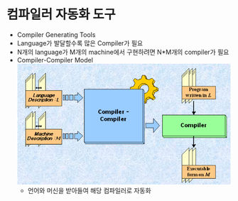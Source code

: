 # 컴파일러 자동화 도구

- Compiler Generating Tools
- Language가 발달할수록 많은 Compiler가 필요
- N개의 language가 M개의 machine에서 구현하려면 N*M개의 compiler가 필요
- Compiler-Compiler Model
    ![2-1](./img/compiler2-1.PNG)
  - 언어와 머신을 받아들여 해당 컴파일러로 자동화


